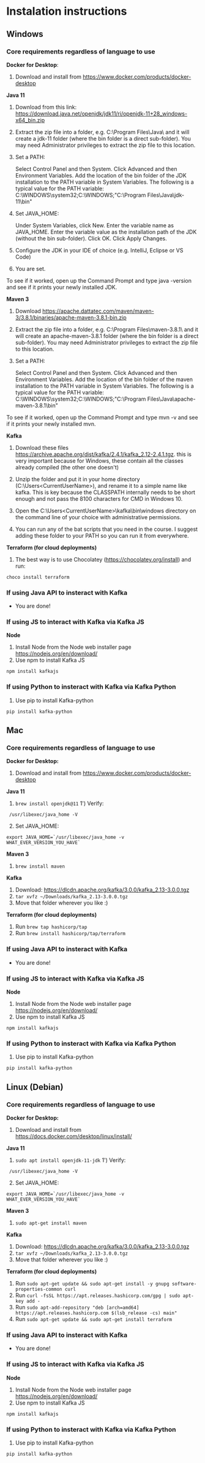 # Instalation instructions

## Windows

### Core requirements regardless of language to use

**Docker for Desktop**:

1) Download and install from https://www.docker.com/products/docker-desktop 

**Java 11**

1) Download from this link: https://download.java.net/openjdk/jdk11/ri/openjdk-11+28_windows-x64_bin.zip  

2) Extract the zip file into a folder, e.g. C:\Program Files\Java\ and it will create a jdk-11 folder (where the bin folder is a direct sub-folder). You may need Administrator privileges to extract the zip file to this location.

3) Set a PATH:

    Select Control Panel and then System.
    Click Advanced and then Environment Variables.
    Add the location of the bin folder of the JDK installation to the PATH variable in System Variables.
    The following is a typical value for the PATH variable: C:\WINDOWS\system32;C:\WINDOWS;"C:\Program Files\Java\jdk-11\bin"

4) Set JAVA_HOME:

    Under System Variables, click New.
    Enter the variable name as JAVA_HOME.
    Enter the variable value as the installation path of the JDK (without the bin sub-folder).
    Click OK.
    Click Apply Changes.

5) Configure the JDK in your IDE of choice (e.g. IntelliJ, Eclipse or VS Code)

6) You are set.

To see if it worked, open up the Command Prompt and type java -version and see if it prints your newly installed JDK.

**Maven 3**

1) Download https://apache.dattatec.com/maven/maven-3/3.8.1/binaries/apache-maven-3.8.1-bin.zip

2) Extract the zip file into a folder, e.g. C:\Program Files\maven-3.8.1\ and it will create an apache-maven-3.8.1 folder (where the bin folder is a direct sub-folder). You may need Administrator privileges to extract the zip file to this location.

3) Set a PATH:

    Select Control Panel and then System.
    Click Advanced and then Environment Variables.
    Add the location of the bin folder of the maven installation to the PATH variable in System Variables. The following is a typical value for the PATH variable: C:\WINDOWS\system32;C:\WINDOWS;"C:\Program Files\Java\apache-maven-3.8.1\bin"


To see if it worked, open up the Command Prompt and type mvn -v and see if it prints your newly installed mvn.

**Kafka**

1) Download these files https://archive.apache.org/dist/kafka/2.4.1/kafka_2.12-2.4.1.tgz. this is very important because for Windows, these contain all the classes already compiled (the other one doesn't)

2) Unzip the folder and put it in your home directory (C:\Users\<CurrentUserName>), and rename it to a simple name like kafka. This is key because the CLASSPATH internally needs to be short enough and not pass the 8100 characters for CMD in Windows 10.

3) Open the C:\Users\<CurrentUserName>\kafka\bin\windows directory on the command line of your choice with administrative permissions.

4) You can run any of the bat scripts that you need in the course. I suggest adding these folder to your PATH so you can run it from everywhere.

**Terraform (for cloud deployments)**

1) The best way is to use Chocolatey (https://chocolatey.org/install) and run:

`choco install terraform`

### If using Java API to insteract with Kafka

- You are done!

### If using JS to interact with Kafka via Kafka JS

**Node**

1) Install Node from the Node web installer page https://nodejs.org/en/download/
2) Use npm to install Kafka JS

`npm install kafkajs`

### If using Python to insteract with Kafka via Kafka Python

1) Use pip to install Kafka-python

`pip install kafka-python`

## Mac

### Core requirements regardless of language to use


**Docker for Desktop:**

1) Download and install from https://www.docker.com/products/docker-desktop 

**Java 11**

1) `brew install openjdk@11`
1') Verify:

```
 /usr/libexec/java_home -V
```

2) Set JAVA_HOME: 
```
export JAVA_HOME=`/usr/libexec/java_home -v WHAT_EVER_VERSION_YOU_HAVE`
```

**Maven 3**

1) `brew install maven`

**Kafka**

1) Download: https://dlcdn.apache.org/kafka/3.0.0/kafka_2.13-3.0.0.tgz 
2) `tar xvfz ~/Downloads/kafka_2.13-3.0.0.tgz`
3) Move that folder wherever you like :) 

**Terraform (for cloud deployments)**

1) Run `brew tap hashicorp/tap`
2) Run `brew install hashicorp/tap/terraform`


### If using Java API to insteract with Kafka

- You are done!

### If using JS to interact with Kafka via Kafka JS

**Node**

1) Install Node from the Node web installer page https://nodejs.org/en/download/
2) Use npm to install Kafka JS

`npm install kafkajs`

### If using Python to insteract with Kafka via Kafka Python

1) Use pip to install Kafka-python

`pip install kafka-python`

## Linux (Debian)

### Core requirements regardless of language to use


**Docker for Desktop:**

1) Download and install from https://docs.docker.com/desktop/linux/install/

**Java 11**

1) `sudo apt install openjdk-11-jdk`
1') Verify:

```
 /usr/libexec/java_home -V
```

2) Set JAVA_HOME: 
```
export JAVA_HOME=`/usr/libexec/java_home -v WHAT_EVER_VERSION_YOU_HAVE`
```

**Maven 3**

1) `sudo apt-get install maven`

**Kafka**

1) Download: https://dlcdn.apache.org/kafka/3.0.0/kafka_2.13-3.0.0.tgz 
2) `tar xvfz ~/Downloads/kafka_2.13-3.0.0.tgz`
3) Move that folder wherever you like :) 

**Terraform (for cloud deployments)**

1) Run `sudo apt-get update && sudo apt-get install -y gnupg software-properties-common curl`
2) Run `curl -fsSL https://apt.releases.hashicorp.com/gpg | sudo apt-key add -`
3) Run `sudo apt-add-repository "deb [arch=amd64] https://apt.releases.hashicorp.com $(lsb_release -cs) main"`
4) Run `sudo apt-get update && sudo apt-get install terraform`

### If using Java API to insteract with Kafka

- You are done!

### If using JS to interact with Kafka via Kafka JS

**Node**

1) Install Node from the Node web installer page https://nodejs.org/en/download/
2) Use npm to install Kafka JS

`npm install kafkajs`

### If using Python to insteract with Kafka via Kafka Python

1) Use pip to install Kafka-python

`pip install kafka-python`
